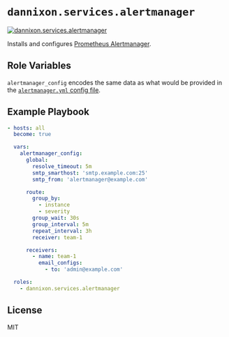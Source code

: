 # `dannixon.services.alertmanager`

[![dannixon.services.alertmanager](https://github.com/DanNixon/ansible-services/actions/workflows/alertmanager.yml/badge.svg?branch=main)](https://github.com/DanNixon/ansible-services/actions/workflows/alertmanager.yml)

Installs and configures [Prometheus Alertmanager](https://github.com/prometheus/alertmanager/).

## Role Variables

`alertmanager_config` encodes the same data as what would be provided in the [`alertmanager.yml` config file](https://www.prometheus.io/docs/alerting/latest/configuration/#configuration-file).

## Example Playbook

```yaml
- hosts: all
  become: true

  vars:
    alertmanager_config:
      global:
        resolve_timeout: 5m
        smtp_smarthost: 'smtp.example.com:25'
        smtp_from: 'alertmanager@example.com'

      route:
        group_by:
          - instance
          - severity
        group_wait: 30s
        group_interval: 5m
        repeat_interval: 3h
        receiver: team-1

      receivers:
        - name: team-1
          email_configs:
            - to: 'admin@example.com'

  roles:
    - dannixon.services.alertmanager
```

## License

MIT
